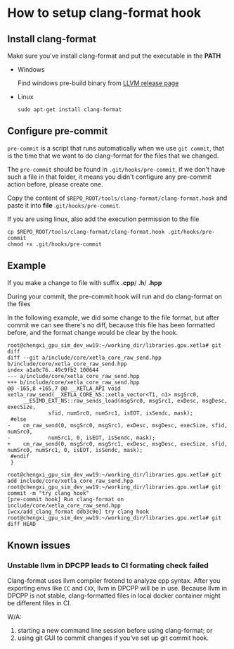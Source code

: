 # How to setup clang-format hook

## Install clang-format

Make sure you've install clang-format and put the executable in the **PATH**

- Windows

  Find windows pre-build binary from [LLVM release page]( http://releases.llvm.org/download.html )

- Linux

  ```
  sudo apt-get install clang-format
  ```

## Configure pre-commit

`pre-commit` is a script that runs automatically when we use `git commit`, that is the time that we want to do clang-format for the files that we changed.

The `pre-commit` should be found in `.git/hooks/pre-commit`, if we don't have such a file in that folder, it means you didn't configure any pre-commit action before, please create one.

Copy the content of `$REPO_ROOT/tools/clang-format/clang-format.hook` and paste it into **file** .`git/hooks/pre-commit`.

If you are using linux, also add the execution permission to the file

```
cp $REPO_ROOT/tools/clang-format/clang-format.hook .git/hooks/pre-commit
chmod +x .git/hooks/pre-commit
```

## Example

If you make a change to file with suffix **.cpp**/ **.h**/ **.hpp**

During your commit, the pre-commit hook will run and do clang-format on the files

In the following example, we did some change to the file format, but after commit we can see there's no diff, because this file has been formatted before, and the format change would be clear by the hook.

```
root@chengxi_gpu_sim_dev_ww19:~/working_dir/libraries.gpu.xetla# git diff
diff --git a/include/core/xetla_core_raw_send.hpp b/include/core/xetla_core_raw_send.hpp
index a1a0c76..49c9fb2 100644
--- a/include/core/xetla_core_raw_send.hpp
+++ b/include/core/xetla_core_raw_send.hpp
@@ -165,8 +165,7 @@ __XETLA_API void xetla_raw_send(__XETLA_CORE_NS::xetla_vector<T1, n1> msgSrc0,
     __ESIMD_EXT_NS::raw_sends_load(msgSrc0, msgSrc1, exDesc, msgDesc, execSize,
             sfid, numSrc0, numSrc1, isEOT, isSendc, mask);
 #else
-    cm_raw_send(0, msgSrc0, msgSrc1, exDesc, msgDesc, execSize, sfid, numSrc0,
-            numSrc1, 0, isEOT, isSendc, mask);
+    cm_raw_send(0, msgSrc0, msgSrc1, exDesc, msgDesc, execSize, sfid, numSrc0, numSrc1, 0, isEOT, isSendc, mask);
 #endif
 }
 
root@chengxi_gpu_sim_dev_ww19:~/working_dir/libraries.gpu.xetla# git add include/core/xetla_core_raw_send.hpp
root@chengxi_gpu_sim_dev_ww19:~/working_dir/libraries.gpu.xetla# git commit -m "try clang hook"
[pre-commit hook] Run clang-format on  include/core/xetla_core_raw_send.hpp
[wcx/add_clang_format ddb3c9e] try clang hook
root@chengxi_gpu_sim_dev_ww19:~/working_dir/libraries.gpu.xetla# git diff HEAD
```


## Known issues
### Unstable llvm in DPCPP leads to CI formating check failed
Clang-format uses llvm compiler frotend to analyze cpp syntax. After you exporting envs like `CC` and `CXX`, llvm in DPCPP will be in use. Because llvm in DPCPP is not stable, clang-formatted files in local docker container might be different files in CI. 

W/A: 
1. starting a new command line session before using clang-format; or 
2. using git GUI to commit changes if you’ve set up git commit hook.
